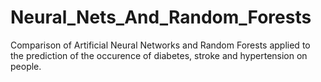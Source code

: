 # Neural_Nets_And_Random_Forests
Comparison of Artificial Neural Networks and Random Forests applied to the prediction of the occurence of diabetes, stroke and hypertension on people.
